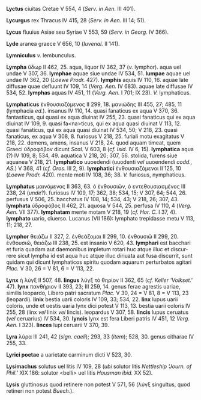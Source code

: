 **Lyctus** ciuitas Cretae V 554, 4 (*Serv. in Aen.* III 401).

**Lycurgus** rex Thracus IV 415, 28 (*Serv. in Aen.* III 14; 51).

**Lycus** fluuius Asiae seu Syriae V 553, 59 (*Serv. in Georg.* IV 366).

**Lyde** aranea graece V 656, 10 (*Iuvenal.* II 141).

**Lymniculus** *v.* lembunculus.

**Lympha** ὕδωρ II 462, 25. aqua, liquor IV 362, 37 (*v.* lymphor). aqua
uel undae V 307, 36. **lymphae** aquae siue undae IV 534, 51. **lumpae**
aquae uel undae IV 362, 20 (*Loewe Prodr.* 427). **lymphis** aquis IV
110, 16. aquae late diffusae quae defluunt IV 109, 14 (*Verg. Aen.* IV
683). aquae late diffusae IV 534, 52. **lymphas** aquas IV 451, 11
(*Verg. Aen.* I 701; IX 23). *V.* lymphaticus.

**Lymphaticus** ἐνθουσιαζόμενος II 299, 18. μανιώδης III 455, 27; 485,
11 (lymphacia *ed.*). insanus IV 110, 14. quasi fanaticus ex aqua V 370,
36. fantasticus, qui quasi ex aqua diuinat IV 255, 23. quasi fanaticus
qui ex aqua diuinat IV 109, 9. quasi fa\<na\>ticus, qui ex aqua quasi
diuinat V 113, 12. quasi fanaticus, qui ex aqua quasi diuinat IV 534,
50; V 218, 23. quasi fanaticus, ex aqua V 308, 8. furiosus V 218, 25.
furiali motu exagitatus V 218, 22. demens, amens, insanus V 218, 24.
quod aquam timeat, quem Graeci ὑδροφόβον dicunt *Scal.* V 603, 8 (*cf.
Isid.* IV 6, 15). **lymphatica** aqua (?) IV 109, 8; 534, 49. aquatica V
218, 20; 307, 56. stolida, furens siue aquanea V 218, 21. **lymphatico**
uuoedendi (uuodenti *vel* uuoendendi *codd., AS.*) V 368, 41 (*cf.
Oros.* III 2, 9). **lymphatici** ἐνθουσιαζόμενοι II 125, 10 (*Loewe
Prodr.* 420). mente moti IV 108, 36; 38. *V.* furiosus, nymphaticus.

**Lymphatus** μαινόμενος II 363, 63. ὁ ἐνθουσιῶν, ὁ εντεθουσιασμένος III
238, 24 (*unde*?). furiosus IV 109, 17; 362, 38; 534, 15; V 307, 64;
544, 26. perfusus V 506, 25. bacchatus IV 108, 14; 534, 43; V 218, 26;
307, 43. **lymphata** ὑδροφόβος II 462, 21. aquosa V 544, 25. perfusa IV
110, 4 (*Verg. Aen.* VII 377). **lymphatam** mente motam V 218, 19
(*cf. Hor. C.* I 37, 4). **lymphato** uario, diuerso. Lucanus (VII 186):
lymphato trepidasse metu V 113, 11; 218, 27.

**Lymphor** θειάζω II 327, 2. ἐνθεάζομαι II 299, 10. ἐνθουσιῶ II 299,
20. ἐνθουσιῶ, θειάζω III 238, 25. est insanio V 620, 43. **lymphari**
est bacchari et furia quadam aut daemonibus impletum rotari huc atque
illuc et discur­rere sicut lympha id est aqua huc atque illuc diriuata
aut fusa discurrit, sunt quidam qui dicunt lymphaticos spiritu quodam
aquarum perturbatos agitari *Plac.* V 30, 26 = V 81, 6 = V 113, 22.

**Lynx** ἡ λύγξ II 507, 48. **lingus** λύγξ τὸ θηρίον II 362, 65 (*cf.
Keller 'Volkset.'* 47). **lynx** πανθήριον II 393, 23; III 259, 14.
genus ferae agrestis uariae, similis leopardo, Libero patri sacratum
*Plac.* V 30, 24 = V 81, 8 = V 113, 23 (leopardi). **linix** bestia
uarii coloris IV 109, 33; 534, 22. **linx** lupus uarii coloris, unde et
uestis uaria lynx dici potest V 113, 13. bestia uarii coloris IV 255, 28
(linx *vel* linix *vel* lincis). leopardus V 307, 58. **lincis** lupus
ceruatus (*vel* ceruarius) IV 534, 30. **lyncis** lynx est fera Liberi
patris IV 451, 12 *Verg. Aen.* I 323). **linces** lupi ceruarii V 370,
39.

**Lyra** λύρα III 241, 42 (*sign. caeli*); 293, 33 (*item*); 528, 30.
genus citharae IV 255, 33.

**Lyrici poetae** a uarietate carminum dicti V 523, 30.

**Lysimachus** solutus uel litis IV 109, 28 (*ubi* solutor litis
*Nettleship 'Journ. of Phil.'* XIX 186: solutor \<belli\> uel litis
*Housman ibid.* XX 52).

**Lysis** gluttinosus quod retinere non potest V 571, 56 (λύγξ
singultus, quod retineri non potest *Buech.*).
